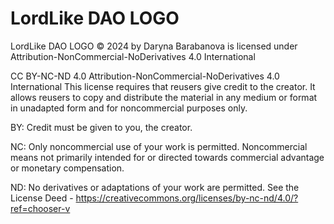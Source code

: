 # LordLike DAO LOGO
LordLike DAO LOGO © 2024 by Daryna Barabanova is licensed under Attribution-NonCommercial-NoDerivatives 4.0 International 

CC BY-NC-ND 4.0
Attribution-NonCommercial-NoDerivatives 4.0 International
This license requires that reusers give credit to the creator. It allows reusers to copy and distribute the material in any medium or format in unadapted form and for noncommercial purposes only.

BY: Credit must be given to you, the creator.

NC: Only noncommercial use of your work is permitted.
Noncommercial means not primarily intended for or directed towards commercial advantage or monetary compensation.

ND: No derivatives or adaptations of your work are permitted.
See the License Deed - https://creativecommons.org/licenses/by-nc-nd/4.0/?ref=chooser-v
